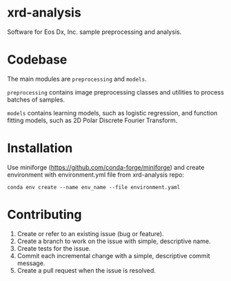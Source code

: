 # xrd-analysis
Software for Eos Dx, Inc. sample preprocessing and analysis.

# Codebase
The main modules are `preprocessing` and `models`.

`preprocessing` contains image preprocessing classes and utilities to process batches of samples.

`models` contains learning models, such as logistic regression, and function fitting models, such as 2D Polar Discrete Fourier Transform.

# Installation
Use miniforge (https://github.com/conda-forge/miniforge) and create environment with environment.yml file from xrd-analysis repo:

`conda env create --name env_name --file environment.yaml`

# Contributing
1. Create or refer to an existing issue (bug or feature).
2. Create a branch to work on the issue with simple, descriptive name.
3. Create tests for the issue.
4. Commit each incremental change with a simple, descriptive commit message.
5. Create a pull request when the issue is resolved.
